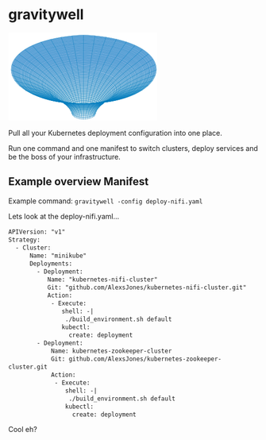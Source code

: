 # gravitywell

![gravitywell](resources/bg.png)


Pull all your Kubernetes deployment configuration into one place.

Run one command and one manifest to switch clusters, deploy services and be the boss of your infrastructure.

## Example overview Manifest

Example command: `gravitywell -config deploy-nifi.yaml`

Lets look at the deploy-nifi.yaml...

```
APIVersion: "v1"
Strategy:
  - Cluster:
      Name: "minikube"
      Deployments:
        - Deployment:
           Name: "kubernetes-nifi-cluster"
           Git: "github.com/AlexsJones/kubernetes-nifi-cluster.git"
           Action:
            - Execute:
               shell: -|
                ./build_environment.sh default
               kubectl:
                 create: deployment
        - Deployment:
            Name: kubernetes-zookeeper-cluster
            Git: github.com/AlexsJones/kubernetes-zookeeper-cluster.git
            Action:
             - Execute:
                shell: -|
                 ./build_environment.sh default
                kubectl:
                  create: deployment

````

Cool eh?
